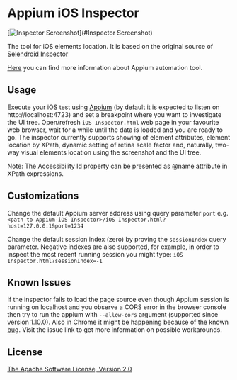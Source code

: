 Appium iOS Inspector
====================

[![Inspector Screenshot](https://raw.githubusercontent.com/mykola-mokhnach/Appium-iOS-Inspector/master/screenshot.png)](#Inspector Screenshot)

The tool for iOS elements location. It is based on the original source of [Selendroid Inspector](https://github.com/selendroid/selendroid)

[Here](http://appium.io) you can find more information about Appium automation tool.

Usage
-----

Execute your iOS test using [Appium](http://appium.io) (by default it is expected to listen on http://localhost:4723) and set a breakpoint where you want to investigate the UI tree. Open/refresh `iOS Inspector.html` web page in your favourite web browser, wait for a while until the data is loaded and you are ready to go. The inspector currently supports showing of element attributes, element location by XPath, dynamic setting of retina scale factor and, naturally, two-way visual elements location using the screenshot and the UI tree.

Note: The Accessibility Id property can be presented as @name attribute in XPath expressions.

Customizations
--------------

Change the default Appium server address using query parameter `port` e.g.
        ```<path to Appium-iOS-Inspector>/iOS Inspector.html?host=127.0.0.1&port=1234```

Change the default session index (zero) by proving the `sessionIndex` query parameter. Negative indexes are also supported, for example, in order to inspect the most recent running session you might type:
        ```iOS Inspector.html?sessionIndex=-1```

Known Issues
------------

If the inspector fails to load the page source even though Appium session is running on localhost and you observe a CORS error in the browser console then try to run the appium with `--allow-cors` argument (supported since version 1.10.0). Also in Chrome it might be happening because of the known [bug](https://bugs.chromium.org/p/chromium/issues/detail?id=67743). Visit the issue link to get more information on possible workarounds.

License
-------

[The Apache Software License, Version 2.0](http://www.apache.org/licenses/LICENSE-2.0)
